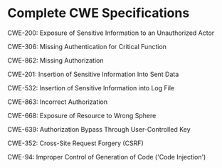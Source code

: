 

# Complete CWE Specifications

CWE-200: Exposure of Sensitive Information to an Unauthorized Actor

CWE-306: Missing Authentication for Critical Function

CWE-862: Missing Authorization

CWE-201: Insertion of Sensitive Information Into Sent Data

CWE-532: Insertion of Sensitive Information into Log File

CWE-863: Incorrect Authorization

CWE-668: Exposure of Resource to Wrong Sphere

CWE-639: Authorization Bypass Through User-Controlled Key

CWE-352: Cross-Site Request Forgery (CSRF)

CWE-94: Improper Control of Generation of Code ('Code Injection')